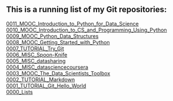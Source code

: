
## This is a running list of my Git repositories:

[]()
[]()
[0011_MOOC_Introduction_to_Python_for_Data_Science](https://github.com/mariocpinto/0011_MOOC_Introduction_to_Python_for_Data_Science)  
[0010_MOOC_Introduction_to_CS_and_Programming_Using_Python](https://github.com/mariocpinto/0010_MOOC_Introduction_to_CS_and_Programming_Using_Python)  
[0009_MOOC_Python_Data_Structures](https://github.com/mariocpinto/0009_MOOC_Python_Data_Structures)  
[0008_MOOC_Getting_Started_with_Python](https://github.com/mariocpinto/0008_MOOC_Getting_Started_with_Python)  
[0007_TUTORIAL_Try_Git](https://github.com/mariocpinto/0007_TUTORIAL_Try_Git)  
[0006_MISC_Spoon-Knife](https://github.com/mariocpinto/0006_MISC_Spoon-Knife)  
[0005_MISC_datasharing](https://github.com/mariocpinto/0005_MISC_datasharing)  
[0004_MISC_datasciencecoursera](https://github.com/mariocpinto/0004_MISC_datasciencecoursera)  
[0003_MOOC_The_Data_Scientists_Toolbox](https://github.com/mariocpinto/0003_MOOC_The_Data_Scientists_Toolbox)  
[0002_TUTORIAL_Markdown](https://github.com/mariocpinto/0002_TUTORIAL_Markdown)  
[0001_TUTORIAL_Git_Hello_World](https://github.com/mariocpinto/0001_TUTORIAL_Git_Hello_World)  
[0000_Lists](https://github.com/mariocpinto/0000_Lists)
